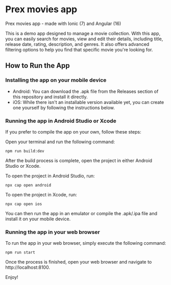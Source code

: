 # Prex movies app
Prex movies app - made with Ionic (7) and Angular (16)

This is a demo app designed to manage a movie collection. With this app, you can easily search for movies, view and edit their details, including title, release date, rating, description, and genres. It also offers advanced filtering options to help you find that specific movie you're looking for.

## How to Run the App

### Installing the app on your mobile device

- Android: You can download the .apk file from the Releases section of this repository and install it directly.
- iOS: While there isn't an installable version available yet, you can create one yourself by following the instructions below.

### Running the app in Android Studio or Xcode

If you prefer to compile the app on your own, follow these steps:

Open your terminal and run the following command:

```
npm run build:dev
```

After the build process is complete, open the project in either Android Studio or Xcode.

To open the project in Android Studio, run:

```
npx cap open android
```

To open the project in Xcode, run:

```
npx cap open ios
```

You can then run the app in an emulator or compile the .apk/.ipa file and install it on your mobile device.

### Running the app in your web browser

To run the app in your web browser, simply execute the following command:

```
npm run start
```

Once the process is finished, open your web browser and navigate to http://localhost:8100.

Enjoy!
